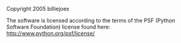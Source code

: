 Copyright 2005 billiejoex 

The software is licensed according to the terms of the PSF (Python Software Foundation) license found here: http://www.python.org/psf/license/
